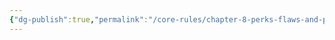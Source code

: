 ```yaml
---
{"dg-publish":true,"permalink":"/core-rules/chapter-8-perks-flaws-and-points/perks-list/trait/senses/enhanced-sent-sense/"}
---
```

